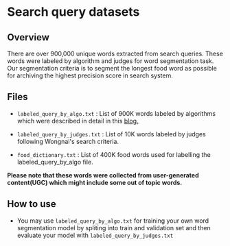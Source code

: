 # Search query datasets

## Overview
There are over 900,000 unique words extracted from search queries. These words were labeled by algorithm and judges for word segmentation task. Our segmentation criteria is to segment the longest food word as possible for archiving the highest precision score in search system.

## Files
+ `labeled_query_by_algo.txt` : List of 900K words labeled by algorithms which were described in detail in this [blog.]( https://life.wongnai.com/wongnai-search-improvement-using-machine-learning-part1-e0777b65979e)

+ `labeled_query_by_judges.txt` : List of 10K words labeled by judges following Wongnai's search criteria.

+ `food_dictionary.txt` : List of 400K food words used for labelling the labeled_query_by_algo file.

**Please note that these words were collected from user-generated content(UGC) which might include some out of topic words.**

## How to use
- You may use `labeled_query_by_algo.txt` for training your own word segmentation model by spliting into train and validation set and then evaluate your model with `labeled_query_by_judges.txt`


